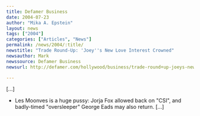 ```yaml
---
title: Defamer Business
date: 2004-07-23
author: "Mika A. Epstein"
layout: news
tags: ["2004"]
categories: ["Articles", "News"]
permalink: /news/2004/:title/
newstitle: "Trade Round-Up: 'Joey''s New Love Interest Crowned"
newsauthor: Mark
newssource: Defamer Business
newsurl: http://defamer.com/hollywood/business/trade-round+up-joeys-new-love-interest-crowned-18143.php

---
```


[...]

* Les Moonves is a huge pussy: Jorja Fox allowed back on "CSI", and badly-timed "oversleeper" George Eads may also return. [...]
